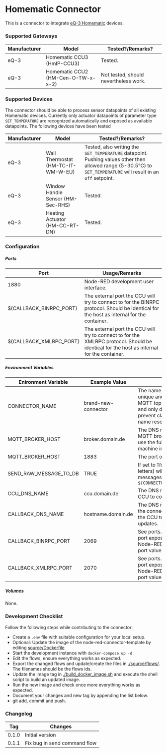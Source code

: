 # Homematic Connector

This is a connector to integrate [eQ-3 Homematic](https://www.eq-3.com/products/homematic.html) devices.



### Supported Gateways

| Manufacturer | Model                              | Tested?/Remarks?                      |
| ------------ | ---------------------------------- | ------------------------------------- |
| eQ-3         | Homematic CCU3 (HmIP-CCU3)         | Tested.                               |
| eQ-3         | Homematic CCU2 (HM-Cen-O-TW-x-x-2) | Not tested, should nevertheless work. |



### Supported Devices

The connector should be able to process sensor datapoints of all existing Homematic devices. Currently only actuator datapoints of parameter type `SET_TEMPERATURE` are recognized automatically and exposed as available datapoints. The following devices have been tested 

| Manufacturer | Model                              | Tested?/Remarks?                                             |
| ------------ | ---------------------------------- | ------------------------------------------------------------ |
| eQ-3         | Wall Thermostat (HM-TC-IT-WM-W-EU) | Tested, also writing the `SET_TEMPERATURE` datapoint. Pushing values other then allowed range (5-30.5°C) to `SET_TEMPERATURE` will result in an `off` setpoint. |
| eQ-3         | Window Handle Sensor (HM-Sec-RHS)  | Tested.                                                      |
| eQ-3         | Heating Actuator (HM-CC-RT-DN)     | Tested.                                                      |



### Configuration

##### Ports

| Port                    | Usage/Remarks                                                |
| ----------------------- | ------------------------------------------------------------ |
| 1880                    | Node-RED development user interface.                         |
| ${CALLBACK_BINRPC_PORT} | The external port the CCU will try to connect to for the BINRPC protocol. Should be identical for the host as internal for the container. |
| ${CALLBACK_XMLRPC_PORT} | The external port the CCU will try to connect to for the XMLRPC protocol. Should be identical for the host as internal for the container. |

##### Environment Variables

| Enironment Variable    | Example  Value      | Usage/Remarks                                                |
| ---------------------- | ------------------- | ------------------------------------------------------------ |
| CONNECTOR_NAME         | brand-new-connector | The name of the connector. Must be unique and is used to compute the MQTT topics. Use all lowercase chars and only dashes for separation to prevent clashes with Dockers internal name resolution system. |
| MQTT_BROKER_HOST       | broker.domain.de    | The DNS name or IP address of the MQTT broker. `localhost` will not work, use the full DNS name of the host machine instead. |
| MQTT_BROKER_HOST       | 1883                | The port of the MQTT broker.                                 |
| SEND_RAW_MESSAGE_TO_DB | TRUE                | If set to `TRUE` (that is a string of capital letters) will publish all received raw messages on topic `${CONNECTOR_NAME}/raw_message_to_db` |
| CCU_DNS_NAME           | ccu.domain.de       | The DNS name or IP address of the CCU to connect to.         |
| CALLBACK_DNS_NAME      | hostname.domain.de  | The DNS name or IP of the machine the connector is run on. Is used by the CCU to connect and push updates. |
| CALLBACK_BINRPC_PORT   | 2069                | See ports. Must be identical to the port exposed on the host to allow the Node-RED flow to send the correct port value to the CCU for callback. |
| CALLBACK_XMLRPC_PORT   | 2070                | See ports. Must be identical to the port exposed on the host to allow the Node-RED flow to send the correct port value to the CCU for callback. |

##### Volumes

None.



### Development Checklist

Follow the following steps while contributing to the connector:

* Create a `.env` file with suitable configuration for your local setup.
* Optional: Update the image of the node-red-connector-template by editing [source/Dockerfile](source/Dockerfile) 
* Start the development instance with  `docker-compose up -d`
* Edit the flows, ensure everything works as expected.
* Export the changed flows and update/create the files in [./source/flows/](./source/flows/). The filenames should be the flows ids.
* Update the image tag in  [./build_docker_image.sh](./build_docker_image.sh) and execute the shell script to build an updated image. 
* Run the new image and check once more everything works as expected.
* Document your changes and new tag by appending the list below.
* git add, commit and push.



### Changelog

| Tag   | Changes                      |
| ----- | ---------------------------- |
| 0.1.0 | Initial version              |
| 0.1.1 | Fix bug in send command flow |